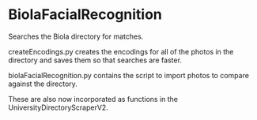 # BiolaFacialRecognition
Searches the Biola directory for matches.

createEncodings.py creates the encodings for all of the photos in the directory and saves them so that searches are faster.

biolaFacialRecognition.py contains the script to import photos to compare against the directory.

These are also now incorporated as functions in the UniversityDirectoryScraperV2.
